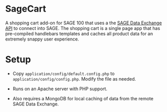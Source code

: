 SageCart
=

A shopping cart add-on for SAGE 100 that uses a the [SAGE Data Exchange API](http://sagedataexchange.com) to connect into SAGE.
The shopping cart is a single page app that has pre-compiled handlebars templates and caches all product data for an extremely snappy user experience.


Setup
===

* Copy `application/config/default.config.php` to `application/config/config.php`.  Modify the file as needed.

* Runs on an Apache server with PHP support.

* Also requires a MongoDB for local caching of data from the remote SAGE Data Exchange.